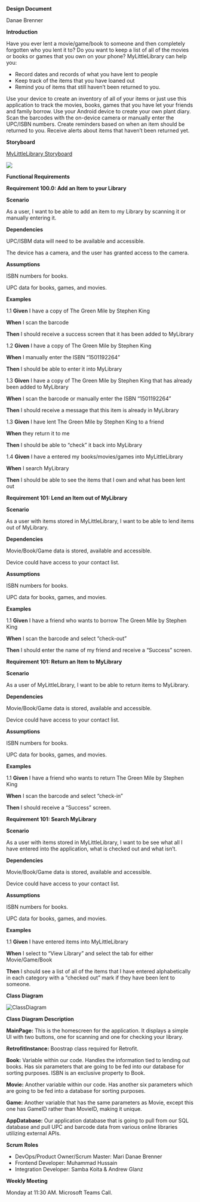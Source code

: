 **Design Document**

Danae Brenner

**Introduction**

Have you ever lent a movie/game/book to someone and then completely forgotten who you lent it to? Do you want to keep a list of all of the movies or books or games that you own on your phone? MyLittleLibrary can help you:

- Record dates and records of what you have lent to people
- Keep track of the items that you have loaned out
- Remind you of items that still haven’t been returned to you.

Use your device to create an inventory of all of your items or just use this application to track the movies, books, games that you have let your friends and family borrow. Use your Android device to create your own plant diary. Scan the barcodes with the on-device camera or manually enter the UPC/ISBN numbers. Create reminders based on when an item should be returned to you. Receive alerts about items that haven’t been returned yet.

**Storyboard**

[MyLittleLibrary Storyboard](https://projects.invisionapp.com/prototype/ckyz8b84r0006z501gl7fg4wv/play)

[](https://projects.invisionapp.com/prototype/ckyz8b84r0006z501gl7fg4wv/play)![](Aspose.Words.6ff342ec-44c6-435e-8258-895b9cc7899e.001.jpeg)

**Functional Requirements**

**Requirement 100.0: Add an Item to your Library**

**Scenario**

As a user, I want to be able to add an item to my Library by scanning it or manually entering it.

**Dependencies**

UPC/ISBM data will need to be available and accessible.

The device has a camera, and the user has granted access to the camera.

**Assumptions**

ISBN numbers for books.

UPC data for books, games, and movies.

**Examples**

1.1
**Given** I have a copy of The Green Mile by Stephen King

**When** I scan the barcode 

**Then** I should receive a success screen that it has been added to MyLibrary 

1.2
**Given** I have a copy of The Green Mile by Stephen King

**When** I manually enter the ISBN “1501192264”

**Then** I should be able to enter it into MyLibrary

1.3
**Given** I have a copy of The Green Mile by Stephen King that has already been added to MyLibrary

**When** I scan the barcode or manually enter the ISBN “1501192264”

**Then** I should receive a message that this item is already in MyLibrary

1.3
**Given** I have lent The Green Mile by Stephen King to a friend

**When** they return it to me

**Then** I should be able to “check” it back into MyLibrary 

1.4
**Given** I have a entered my books/movies/games into MyLittleLibrary

**When** I search MyLibrary

**Then** I should be able to see the items that I own and what has been lent out


**Requirement 101: Lend an Item out of MyLibrary**

**Scenario**

As a user with items stored in MyLittleLibrary, I want to be able to lend items out of MyLibrary.

**Dependencies**

Movie/Book/Game data is stored, available and accessible.

Device could have access to your contact list.

**Assumptions**

ISBN numbers for books.

UPC data for books, games, and movies.

**Examples**

1.1
**Given** I have a friend who wants to borrow The Green Mile by Stephen King

**When** I scan the barcode and select “check-out”

**Then** I should enter the name of my friend and receive a “Success” screen.

**Requirement 101: Return an Item to MyLibrary**

**Scenario**

As a user of MyLittleLibrary, I want to be able to return items to MyLibrary.

**Dependencies**

Movie/Book/Game data is stored, available and accessible.

Device could have access to your contact list.

**Assumptions**

ISBN numbers for books.

UPC data for books, games, and movies.

**Examples**

1.1
**Given** I have a friend who wants to return The Green Mile by Stephen King

**When** I scan the barcode and select “check-in”

**Then** I should receive a “Success” screen.

**Requirement 101: Search MyLibrary**

**Scenario**

As a user with items stored in MyLittleLibrary, I want to be see what all I have entered into the application, what is checked out and what isn’t.

**Dependencies**

Movie/Book/Game data is stored, available and accessible.

Device could have access to your contact list.

**Assumptions**

ISBN numbers for books.

UPC data for books, games, and movies.

**Examples**

1.1
**Given** I have entered items into MyLittleLibrary

**When** I select to “View Library” and select the tab for either Movie/Game/Book

**Then** I should see a list of all of the items that I have entered alphabetically in each category with a “checked out” mark if they have been lent to someone.


**Class Diagram**

![ClassDiagram](https://i.imgur.com/GsIln2S.png)

**Class Diagram Description**

**MainPage:** This is the homescreen for the application. It displays a simple UI with two buttons, one for scanning and one for checking your library. 

**RetrofitInstance:** Boostrap class required for Retrofit.

**Book:** Variable within our code. Handles the information tied to lending out books. Has six parameters that are going to be fed into our database for sorting purposes. ISBN is an exclusive property to Book.

**Movie:** Another variable within our code. Has another six parameters which are going to be fed into a database for sorting purposes.

**Game:** Another variable that has the same parameters as Movie, except this one has GameID rather than MovieID, making it unique. 

**AppDatabase:** Our application database that is going to pull from our SQL database and pull UPC and barcode data from various online libraries utilizing external APIs.

**Scrum Roles**

- DevOps/Product Owner/Scrum Master: Mari Danae Brenner
- Frontend Developer: Muhammad Hussain
- Integration Developer: Samba Koita & Andrew Glanz

**Weekly Meeting**

Monday at 11:30 AM. Microsoft Teams Call.

